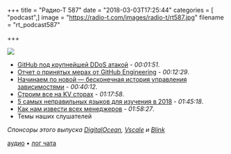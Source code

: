 +++
title = "Радио-Т 587"
date = "2018-03-03T17:25:44"
categories = [ "podcast",]
image = "https://radio-t.com/images/radio-t/rt587.jpg"
filename = "rt_podcast587"

+++

![](https://radio-t.com/images/radio-t/rt587.jpg)

- [GitHub под крупнейшей DDoS атакой](https://thenextweb.com/security/2018/03/02/how-github-braved-the-worlds-largest-ddos-attack/) - *00:01:51*.
- [Отчет о принятых мерах от GitHub Engineering](https://githubengineering.com/ddos-incident-report/) - *00:12:29*.
- [Начинаем по новой — бесконечная история управления зависимостями](https://research.swtch.com/vgo-intro) - *00:40:12*.
- [Строим все на KV сторах](https://hackernoon.com/what-i-learnt-from-building-3-high-traffic-web-applications-on-an-embedded-key-value-store-68d47249774f?gi=a03b9359c372) - *01:17:58*.
- [5 самых неправильных языков для изучения в 2018](https://www.techrepublic.com/article/the-5-worst-programming-languages-to-learn-in-2018/) - *01:45:18*.
- [Как нам извести всех менеджеров](https://medium.com/@posttweetism/lets-have-no-managers-instead-of-managers-with-no-engineering-experience-e8b7cd29d398) - *01:58:27*.
- Темы наших слушателей

*Спонсоры этого выпуска [DigitalOcean](https://www.digitalocean.com), [Vscale](http://bit.ly/radio-t_vscale) и [Blink](http://www.blink.sh/?rt)*

[аудио](http://cdn.radio-t.com/rt_podcast587.mp3) • [лог чата](http://chat.radio-t.com/logs/radio-t-587.html)
<audio src="http://cdn.radio-t.com/rt_podcast587.mp3" preload="none"></audio>
